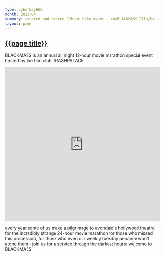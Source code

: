 ```yaml
---
type: cyberboy666
month: 2022-04
summary: curated and hosted 12hour film event - <b>BLACKMASS III</b> - a marathon of timeslips 
layout: page
---
```


## [ {{page.title}} ]({{page.url}})

BLACKMASS is an annual all night 12-hour movie marathon special event hosted by the film club TRASHPALACE

<iframe title="BLACKMASS III : a (birthday) marathon of timeslips" src="https://videos.scanlines.xyz/videos/embed/3c479306-bbdf-499a-86a7-033535034648" allowfullscreen="" sandbox="allow-same-origin allow-scripts allow-popups" width="100%" height="500" frameborder="0"></iframe>

every year some of us make a pilgrimage to avondale's hollywood theatre for the incredibly strange 24-hour movie marathon
for those who missed this procession, for those who even our weekly tuesday penance won't atone them - join us for a service through the darkest hours: welcome to BLACKMASS 



